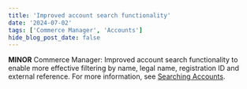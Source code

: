 ```yaml
---
title: 'Improved account search functionality'
date: '2024-07-02'
tags: ['Commerce Manager', 'Accounts']
hide_blog_post_date: false
---
```


**MINOR** Commerce Manager: Improved account search functionality to enable more effective filtering by name, legal name, registration ID and external reference. For more information, see [Searching Accounts](https://elasticpath.dev/docs/api/accounts/get-v-2-accounts#filtering).
